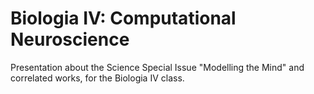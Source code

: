 Biologia IV: Computational Neuroscience
======================================

Presentation about the Science Special Issue "Modelling the Mind" and correlated works, for the Biologia IV class.

